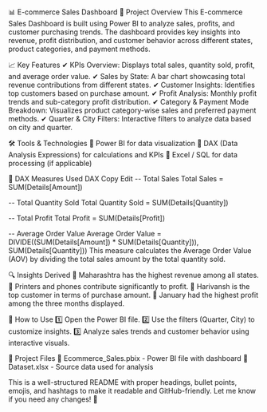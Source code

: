 📊 E-commerce Sales Dashboard
📌 Project Overview
This E-commerce Sales Dashboard is built using Power BI to analyze sales, profits, and customer purchasing trends. The dashboard provides key insights into revenue, profit distribution, and customer behavior across different states, product categories, and payment methods.

📈 Key Features
✔ KPIs Overview: Displays total sales, quantity sold, profit, and average order value.
✔ Sales by State: A bar chart showcasing total revenue contributions from different states.
✔ Customer Insights: Identifies top customers based on purchase amount.
✔ Profit Analysis: Monthly profit trends and sub-category profit distribution.
✔ Category & Payment Mode Breakdown: Visualizes product category-wise sales and preferred payment methods.
✔ Quarter & City Filters: Interactive filters to analyze data based on city and quarter.

🛠️ Tools & Technologies
🔹 Power BI for data visualization
🔹 DAX (Data Analysis Expressions) for calculations and KPIs
🔹 Excel / SQL for data processing (if applicable)

🔢 DAX Measures Used
DAX
Copy
Edit
-- Total Sales
Total Sales = SUM(Details[Amount])

-- Total Quantity Sold
Total Quantity Sold = SUM(Details[Quantity])

-- Total Profit
Total Profit = SUM(Details[Profit])

-- Average Order Value
Average Order Value = DIVIDE((SUM(Details[Amount]) * SUM(Details[Quantity])), SUM(Details[Quantity]))
This measure calculates the Average Order Value (AOV) by dividing the total sales amount by the total quantity sold.

🔍 Insights Derived
📌 Maharashtra has the highest revenue among all states.
📌 Printers and phones contribute significantly to profit.
📌 Harivansh is the top customer in terms of purchase amount.
📌 January had the highest profit among the three months displayed.

🚀 How to Use
1️⃣ Open the Power BI file.
2️⃣ Use the filters (Quarter, City) to customize insights.
3️⃣ Analyze sales trends and customer behavior using interactive visuals.

📂 Project Files
📁 Ecommerce_Sales.pbix - Power BI file with dashboard
📁 Dataset.xlsx - Source data used for analysis

This is a well-structured README with proper headings, bullet points, emojis, and hashtags to make it readable and GitHub-friendly. Let me know if you need any changes! 🚀







